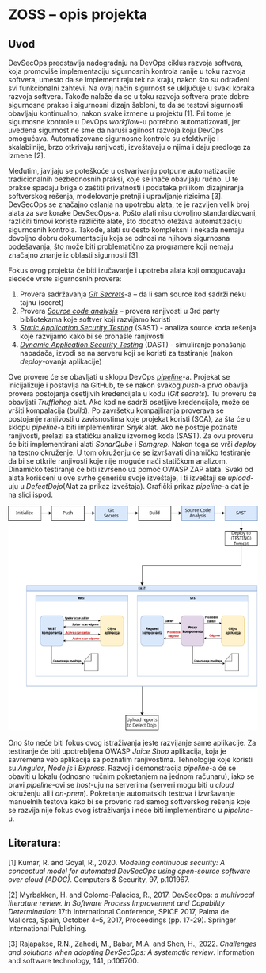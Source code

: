 # ZOSS – opis projekta
## Uvod
DevSecOps predstavlja nadogradnju na DevOps ciklus razvoja softvera, koja promoviše implementaciju sigurnosnih kontrola ranije u toku razvoja softvera, umesto da se implementiraju tek na kraju, nakon što su odrađeni svi funkcionalni zahtevi. Na ovaj način sigurnost se uključuje u svaki koraka razvoja softvera. Takođe nalaže da se u toku razvoja softvera prate dobre sigurnosne prakse i sigurnosni dizajn šabloni, te da se testovi sigurnosti obavljaju kontinualno, nakon svake izmene u projektu [1]. Pri tome je sigurnosne kontrole u DevOps <i>workflow</i>-u potrebno automatizovati, jer uvedena sigurnost ne sme da naruši agilnost razvoja koju DevOps omogućava. Automatizovane sigurnosne kontrole su efektivnije i skalabilnije, brzo otkrivaju ranjivosti, izveštavaju o njima i daju predloge za izmene [2].

Međutim, javljaju se poteškoće u ostvarivanju potpune automatizacije tradicionalnih bezbednosnih praksi, koje se inače obavljaju ručno. U te prakse spadaju briga o zaštiti privatnosti i podataka prilikom dizajniranja softverskog rešenja, modelovanje pretnji i upravljanje rizicima [3]. DevSecOps se značajno oslanja na upotrebu alata, te je razvijen velik broj alata za sve korake DevSecOps-a. Pošto alati nisu dovoljno standardizovani, različiti timovi koriste različite alate, što dodatno otežava automatizaciju sigurnosnih kontrola. Takođe, alati su često kompleksni i nekada nemaju dovoljno dobru dokumentaciju koja se odnosi na njihova sigurnosna podešavanja, što može biti problematično za programere koji nemaju značajno znanje iz oblasti sigurnosti [3]. 

Fokus ovog projekta će biti izučavanje i upotreba alata koji omogućavaju sledeće vrste sigurnosnih provera: 
1. Provera sadržavanja [<i>Git Secrets</i>](/docs/git-secrets.md)-a – da li sam source kod sadrži neku tajnu (secret)
2. Provera [<i>Source code analysis</i>](/docs/sca.md) – provera ranjivosti u 3rd party bibliotekama koje softver koji razvijamo koristi
3. [<i>Static Application Security Testing</i>](/docs/sast.md) (SAST) - analiza source koda rešenja koje razvijamo kako bi se pronašle ranjivosti
4. [<i>Dynamic Application Security Testing</i>](/docs/dast.md) (DAST) - simuliranje ponašanja napadača, izvodi se na serveru koji se koristi za testiranje (nakon <i>deploy</i>-ovanja aplikacije)

Ove provere će se obavljati u sklopu DevOps <i>[pipeline](/docs/pipeline/Jenkinsfile)</i>-a. Projekat se inicijalizuje i postavlja na GitHub, te se nakon svakog <i>push</i>-a prvo obavlja provera postojanja osetljivih kredencijala u kodu (<i>Git secrets</i>). Tu proveru će obavljati *Trufflehog* alat. Ako kod ne sadrži osetljive kredencijale, može se vršiti kompalacija (<i>build</i>). Po završetku kompajliranja proverava se postojanje ranjivosti u zavisnostima koje projekat koristi (SCA), za šta će u sklopu *pipeline*-a biti implementiran *Snyk* alat. Ako ne postoje poznate ranjivosti, prelazi sa statičku analizu izvornog koda (SAST). Za ovu proveru će biti implementirani alati *SonarQube* i *Semgrep*. Nakon toga se vrši <i>deploy</i> na testno okruženje. U tom okruženju će se izvršavati dinamičko testiranje da bi se otkrile ranjivosti koje nije moguće naći statičkom analizom. Dinamičko testiranje će biti izvršeno uz pomoć OWASP ZAP alata. Svaki od alata korišćeni u ove svrhe generišu svoje izveštaje, i ti izveštaji se <i>upload</i>-uju u <i>DefectDojo</i>(Alat za prikaz izveštaja). Grafički prikaz <i>pipeline</i>-a dat je na slici ispod.  

![Pipeline diagram](/docs/images/pipeline_diagram.png)

Ono što neće biti fokus ovog istraživanja jeste razvijanje same aplikacije. Za testiranje će biti upotrebljena OWASP *Juice Shop* aplikacija, koja je savremena veb aplikacija sa poznatim ranjivostima. Tehnologije koje koristi su *Angular*, *Node.js* i *Express*.  Razvoj i demonstracija <i>pipeline</i>-a će se obaviti u lokalu (odnosno ručnim pokretanjem na jednom računaru), iako se pravi <i>pipeline</i>-ovi se <i>host</i>-uju na serverima (serveri mogu biti u <i>cloud</i> okruženju ali i <i>on-prem</i>). Pokretanje automatskih testova i izvršavanje manuelnih testova kako bi se proverio rad samog softverskog rešenja koje se razvija nije fokus ovog istraživanja i neće biti implementirano u <i>pipeline</i>-u.

## Literatura:
[1]	Kumar, R. and Goyal, R., 2020. <i>Modeling continuous security: A conceptual model for automated DevSecOps using open-source software over cloud (ADOC)</i>. Computers & Security, 97, p.101967.

[2]	Myrbakken, H. and Colomo-Palacios, R., 2017. DevSecOps: <i>a multivocal literature review. In Software Process Improvement and Capability Determination</i>: 17th International Conference, SPICE 2017, Palma de Mallorca, Spain, October 4–5, 2017, Proceedings (pp. 17-29). Springer International Publishing.

[3]	Rajapakse, R.N., Zahedi, M., Babar, M.A. and Shen, H., 2022. <i>Challenges and solutions when adopting DevSecOps: A systematic review</i>. Information and software technology, 141, p.106700.

